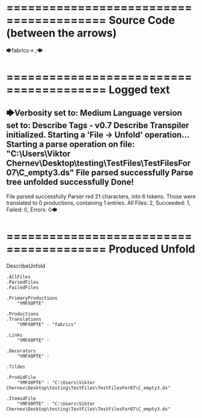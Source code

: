 ========================================
Source Code (between the arrows)
========================================

🡆fabrics<YMFX0PTE>-> ;🡄

========================================
Logged text
========================================

🡆Verbosity set to: Medium
Language version set to: Describe Tags - v0.7
Describe Transpiler initialized.
Starting a 'File -> Unfold' operation...
Starting a parse operation on file: "C:\Users\Viktor Chernev\Desktop\testing\TestFiles\TestFilesFor07\C_empty3.ds"
File parsed successfully
Parse tree unfolded successfully
Done!
------------------------
File parsed successfully
Parser red 21 characters, into 6 tokens.
Those were translated to 0 productions, containing 1 entries.
All Files: 2, Succeeded: 1, Failed: 0, Errors: 0🡄

========================================
Produced Unfold
========================================

DescribeUnfold

    .AllFiles
    .ParsedFiles
    .FailedFiles

    .PrimaryProductions
        "YMFX0PTE" 

    .Productions
    .Translations
        "YMFX0PTE" - "fabrics"

    .Links
        "YMFX0PTE" - 

    .Decorators
        "YMFX0PTE" - 

    .Tildes

    .ProdidFile
        "YMFX0PTE" - "C:\Users\Viktor Chernev\Desktop\testing\TestFiles\TestFilesFor07\C_empty3.ds"

    .ItemidFile
        "YMFX0PTE" - "C:\Users\Viktor Chernev\Desktop\testing\TestFiles\TestFilesFor07\C_empty3.ds"

